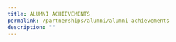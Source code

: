 ```yaml
---
title: ALUMNI ACHIEVEMENTS
permalink: /partnerships/alumni/alumni-achievements
description: ""
---
```

